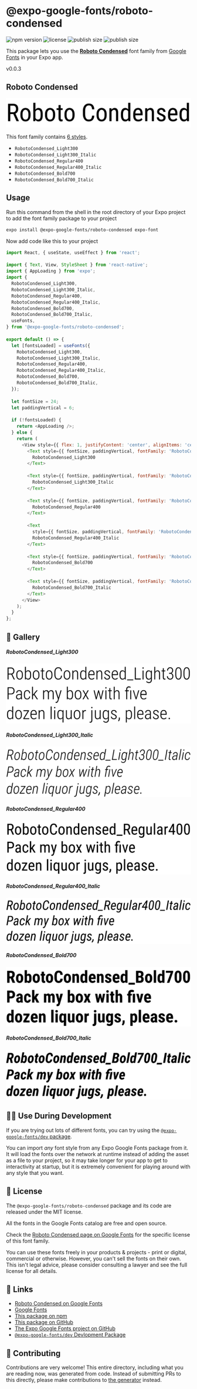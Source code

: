 # @expo-google-fonts/roboto-condensed

![npm version](https://flat.badgen.net/npm/v/@expo-google-fonts/roboto-condensed)
![license](https://flat.badgen.net/github/license/expo/google-fonts)
![publish size](https://flat.badgen.net/packagephobia/install/@expo-google-fonts/roboto-condensed)
![publish size](https://flat.badgen.net/packagephobia/publish/@expo-google-fonts/roboto-condensed)

This package lets you use the [**Roboto Condensed**](https://fonts.google.com/specimen/Roboto+Condensed) font family from [Google Fonts](https://fonts.google.com/) in your Expo app.

v0.0.3

## Roboto Condensed

![Roboto Condensed](./font-family.png)

This font family contains [6 styles](#-gallery).

- `RobotoCondensed_Light300`
- `RobotoCondensed_Light300_Italic`
- `RobotoCondensed_Regular400`
- `RobotoCondensed_Regular400_Italic`
- `RobotoCondensed_Bold700`
- `RobotoCondensed_Bold700_Italic`

## Usage

Run this command from the shell in the root directory of your Expo project to add the font family package to your project
```sh
expo install @expo-google-fonts/roboto-condensed expo-font
```

Now add code like this to your project
```js
import React, { useState, useEffect } from 'react';

import { Text, View, StyleSheet } from 'react-native';
import { AppLoading } from 'expo';
import {
  RobotoCondensed_Light300,
  RobotoCondensed_Light300_Italic,
  RobotoCondensed_Regular400,
  RobotoCondensed_Regular400_Italic,
  RobotoCondensed_Bold700,
  RobotoCondensed_Bold700_Italic,
  useFonts,
} from '@expo-google-fonts/roboto-condensed';

export default () => {
  let [fontsLoaded] = useFonts({
    RobotoCondensed_Light300,
    RobotoCondensed_Light300_Italic,
    RobotoCondensed_Regular400,
    RobotoCondensed_Regular400_Italic,
    RobotoCondensed_Bold700,
    RobotoCondensed_Bold700_Italic,
  });

  let fontSize = 24;
  let paddingVertical = 6;

  if (!fontsLoaded) {
    return <AppLoading />;
  } else {
    return (
      <View style={{ flex: 1, justifyContent: 'center', alignItems: 'center' }}>
        <Text style={{ fontSize, paddingVertical, fontFamily: 'RobotoCondensed_Light300' }}>
          RobotoCondensed_Light300
        </Text>

        <Text style={{ fontSize, paddingVertical, fontFamily: 'RobotoCondensed_Light300_Italic' }}>
          RobotoCondensed_Light300_Italic
        </Text>

        <Text style={{ fontSize, paddingVertical, fontFamily: 'RobotoCondensed_Regular400' }}>
          RobotoCondensed_Regular400
        </Text>

        <Text
          style={{ fontSize, paddingVertical, fontFamily: 'RobotoCondensed_Regular400_Italic' }}>
          RobotoCondensed_Regular400_Italic
        </Text>

        <Text style={{ fontSize, paddingVertical, fontFamily: 'RobotoCondensed_Bold700' }}>
          RobotoCondensed_Bold700
        </Text>

        <Text style={{ fontSize, paddingVertical, fontFamily: 'RobotoCondensed_Bold700_Italic' }}>
          RobotoCondensed_Bold700_Italic
        </Text>
      </View>
    );
  }
};

```

## 🔡 Gallery

##### RobotoCondensed_Light300
![RobotoCondensed_Light300](./779b7e4fc31ca5d743e125a1799e9c79dc6ac4ec6e87ca8668ddbe5a157114d7.ttf.png)

##### RobotoCondensed_Light300_Italic
![RobotoCondensed_Light300_Italic](./f3f74b2f03d3c52f24982b0c06b087165cebeeff210f3db18314a3cede24d9c5.ttf.png)

##### RobotoCondensed_Regular400
![RobotoCondensed_Regular400](./a0e62c76df9173512c94484b3994d83d2b4648dadb8ea6104f3656a3b60f25bc.ttf.png)

##### RobotoCondensed_Regular400_Italic
![RobotoCondensed_Regular400_Italic](./271bd0834c4b4fdb5c9c023bbb4067bb29b29e248cd45f845be792f649d30934.ttf.png)

##### RobotoCondensed_Bold700
![RobotoCondensed_Bold700](./75a8116fe33c85a153cc824951286cc88ea5c5278e72f1ad56bf94693e9302e7.ttf.png)

##### RobotoCondensed_Bold700_Italic
![RobotoCondensed_Bold700_Italic](./6aeda8628b19ddf4671e2e3710998ea138a2cd845f54640bb82f89acad0bbaf6.ttf.png)


## 👩‍💻 Use During Development

If you are trying out lots of different fonts, you can try using the [`@expo-google-fonts/dev` package](https://github.com/expo/google-fonts/tree/master/font-packages/dev#readme).

You can import *any* font style from any Expo Google Fonts package from it. It will load the fonts
over the network at runtime instead of adding the asset as a file to your project, so it may take longer
for your app to get to interactivity at startup, but it is extremely convenient
for playing around with any style that you want.

## 📖 License

The `@expo-google-fonts/roboto-condensed` package and its code are released under the MIT license.

All the fonts in the Google Fonts catalog are free and open source.

Check the [Roboto Condensed page on Google Fonts](https://fonts.google.com/specimen/Roboto+Condensed) for the specific license of this font family.

You can use these fonts freely in your products & projects - print or digital, commercial or otherwise. However, you can't sell the fonts on their own. This isn't legal advice, please consider consulting a lawyer and see the full license for all details.

## 🔗 Links

- [Roboto Condensed on Google Fonts](https://fonts.google.com/specimen/Roboto+Condensed)
- [Google Fonts](https://fonts.google.com/)
- [This package on npm](https://www.npmjs.com/package/@expo-google-fonts/roboto-condensed)
- [This package on GitHub](https://github.com/expo/google-fonts/tree/master/font-packages/roboto-condensed)
- [The Expo Google Fonts project on GitHub](https://github.com/expo/google-fonts)
- [`@expo-google-fonts/dev` Devlopment Package](https://github.com/expo/google-fonts/tree/master/font-packages/dev)


## 🤝 Contributing

Contributions are very welcome! This entire directory, including what you are reading now, was generated from code. Instead of submitting PRs to this directly, please make contributions to [the generator](https://github.com/expo/google-fonts/tree/master/packages/generator) instead.
